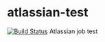 # atlassian-test
[![Build Status](https://travis-ci.org/DLag/atlassian-test.svg?branch=master)](https://travis-ci.org/DLag/atlassian-test)
Atlassian job test
